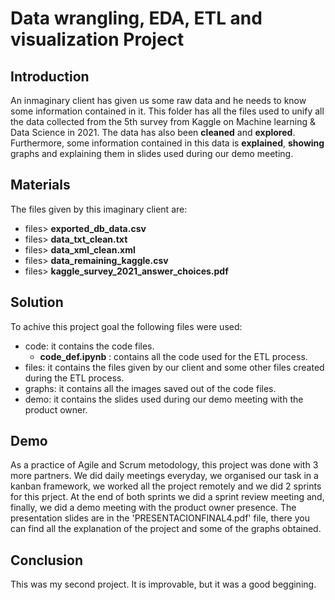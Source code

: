 # Data wrangling, EDA, ETL and visualization Project
## Introduction
An inmaginary client has given us some raw data and he needs to know some information contained in it. This folder has all the files used to unify all the data collected from the 5th survey from Kaggle on Machine learning & Data Science in 2021. The data has also been __cleaned__ and __explored__. Furthermore, some information contained in this data is __explained__, __showing__ graphs and explaining them in slides used during our demo meeting.

## Materials
The files given by this imaginary client are:
- files> __exported_db_data.csv__
- files> __data_txt_clean.txt__
- files> __data_xml_clean.xml__
- files> __data_remaining_kaggle.csv__
- files> __kaggle_survey_2021_answer_choices.pdf__


## Solution
To achive this project goal the following files were used:
- code: it contains the code files.
    - __code_def.ipynb__ : contains all the code used for the ETL process.
- files: it contains the files given by our client and some other files created during the ETL process.
- graphs: it contains all the images saved out of the code files.
- demo: it contains the slides used during our demo meeting with the product owner.

## Demo
As a practice of Agile and Scrum metodology, this project was done with 3 more partners. We did daily meetings everyday, we organised our task in a kanban framework, we worked all the project remotely and we did 2 sprints for this prject. At the end of both sprints we did a sprint review meeting and, finally, we did a demo meeting with the product owner presence. The presentation slides are in the 'PRESENTACIONFINAL4.pdf' file, there you can find all the explanation of the project and some of the graphs obtained.

## Conclusion
This was my second project. It is improvable, but it was a good beggining.